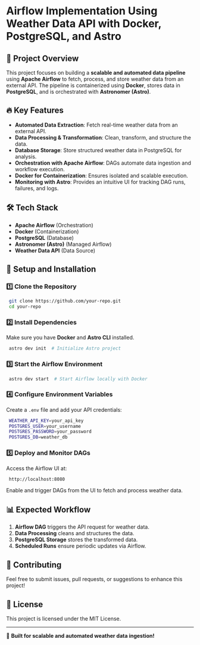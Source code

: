 # Airflow Implementation Using Weather Data API with Docker, PostgreSQL, and Astro

## 📌 Project Overview
This project focuses on building a **scalable and automated data pipeline** using **Apache Airflow** to fetch, process, and store weather data from an external API. The pipeline is containerized using **Docker**, stores data in **PostgreSQL**, and is orchestrated with **Astronomer (Astro)**.

## 🔥 Key Features
- **Automated Data Extraction**: Fetch real-time weather data from an external API.
- **Data Processing & Transformation**: Clean, transform, and structure the data.
- **Database Storage**: Store structured weather data in PostgreSQL for analysis.
- **Orchestration with Apache Airflow**: DAGs automate data ingestion and workflow execution.
- **Docker for Containerization**: Ensures isolated and scalable execution.
- **Monitoring with Astro**: Provides an intuitive UI for tracking DAG runs, failures, and logs.

## 🛠️ Tech Stack
- **Apache Airflow** (Orchestration)
- **Docker** (Containerization)
- **PostgreSQL** (Database)
- **Astronomer (Astro)** (Managed Airflow)
- **Weather Data API** (Data Source)

## 🚀 Setup and Installation
### 1️⃣ Clone the Repository
```sh
 git clone https://github.com/your-repo.git
 cd your-repo
```

### 2️⃣ Install Dependencies
Make sure you have **Docker** and **Astro CLI** installed.
```sh
 astro dev init  # Initialize Astro project
```

### 3️⃣ Start the Airflow Environment
```sh
 astro dev start  # Start Airflow locally with Docker
```

### 4️⃣ Configure Environment Variables
Create a `.env` file and add your API credentials:
```sh
 WEATHER_API_KEY=your_api_key
 POSTGRES_USER=your_username
 POSTGRES_PASSWORD=your_password
 POSTGRES_DB=weather_db
```

### 5️⃣ Deploy and Monitor DAGs
Access the Airflow UI at:
```
 http://localhost:8080
```
Enable and trigger DAGs from the UI to fetch and process weather data.

## 📊 Expected Workflow
1. **Airflow DAG** triggers the API request for weather data.
2. **Data Processing** cleans and structures the data.
3. **PostgreSQL Storage** stores the transformed data.
4. **Scheduled Runs** ensure periodic updates via Airflow.

## 🤝 Contributing
Feel free to submit issues, pull requests, or suggestions to enhance this project!

## 📜 License
This project is licensed under the MIT License.

---
🚀 **Built for scalable and automated weather data ingestion!**
